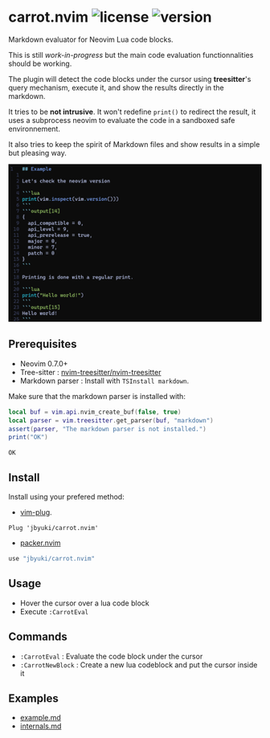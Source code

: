 # carrot.nvim ![license](https://img.shields.io/github/license/jbyuki/carrot.nvim) ![version](https://img.shields.io/badge/version-0.0.1-blue)

Markdown evaluator for Neovim Lua code blocks. 

This is still _work-in-progress_ but the main code evaluation functionnalities should be working.

The plugin will detect the code blocks under the cursor using **treesitter**'s query mechanism, execute it, and show the results directly in the markdown.

It tries to be **not intrusive**. It won't redefine `print()` to redirect the result, it uses a subprocess neovim to evaluate the code in a sandboxed safe environnement.

It also tries to keep the spirit of Markdown files and show results in a simple but pleasing way.

![carrot screenshot](https://raw.githubusercontent.com/jbyuki/gifs/main/carrot.png)

## Prerequisites

* Neovim 0.7.0+
* Tree-sitter : [nvim-treesitter/nvim-treesitter](https://github.com/nvim-treesitter/nvim-treesitter)
* Markdown parser : Install with `TSInstall markdown`.

Make sure that the markdown parser is installed with:

```lua
local buf = vim.api.nvim_create_buf(false, true)
local parser = vim.treesitter.get_parser(buf, "markdown")
assert(parser, "The markdown parser is not installed.")
print("OK")
```
```output[1](05/06/22 13:41:59)
OK
```

## Install

Install using your prefered method:
- [vim-plug](https://github.com/junegunn/vim-plug).
```vim
Plug 'jbyuki/carrot.nvim'
```

- [packer.nvim](https://github.com/wbthomason/packer.nvim)
```lua
use "jbyuki/carrot.nvim"
```

## Usage 

* Hover the cursor over a lua code block
* Execute `:CarrotEval`

## Commands 

* `:CarrotEval` : Evaluate the code block under the cursor
* `:CarrotNewBlock` : Create a new lua codeblock and put the cursor inside it

## Examples

* [example.md](test/example.md)
* [internals.md](test/internals.md)

